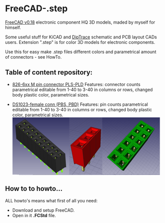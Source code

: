# FreeCAD-.step
[FreeCAD v0.18](https://freecadweb.org/index.php) electronic component HQ 3D models, maded by myself for himself. 

Some useful stuff for KiCAD and [DipTrace](https://www.diptrace.com/rus/) schematic and PCB layout CADs users. Extension ".step" is for color 3D models for electronic components.

Use this for easy make .step files different colors and parametrical amount of connectors - see HowTo.


## Table of content repository:

- [826-6xx M pin connector PLS-PLD](https://github.com/lugovskovp/FreeCAD-.step/blob/master/content/826-6xx%20M%20pin%20connector%20PLS-PLD.md) Features: connector counts parametrical editable from 1-40 to 3-40 in columns or rows, changed body plastic color, parametrical sizes.


- [DS1023-female conn (PBS, PBD)](https://github.com/lugovskovp/FreeCAD-.step/blob/master/content/DS1023-connector-F%20PBS-PBD-ect.md) Features: pin counts parametrical editable from 1-40 to 3-40 in columns or rows, changed body plastic color, parametrical sizes.
![Drawing](https://github.com/lugovskovp/FreeCAD-.step/blob/master/pix/20.27.06.png)
 




## How to to howto...

ALL howto's means what first of all you need:
- Download and setup FreeCAD.
- Open in it **.FCStd** file.







